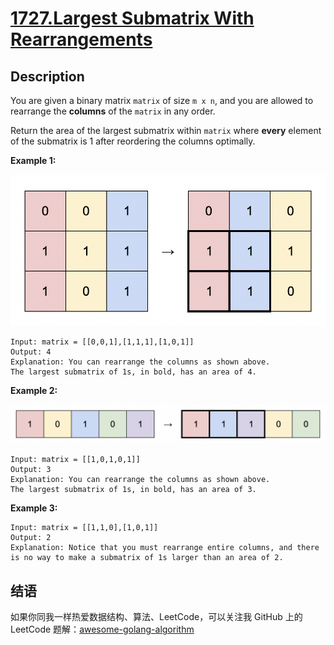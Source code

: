 # [1727.Largest Submatrix With Rearrangements][title]

## Description
You are given a binary matrix `matrix` of size `m x n`, and you are allowed to rearrange the **columns** of the `matrix` in any order.

Return the area of the largest submatrix within `matrix` where **every** element of the submatrix is 1 after reordering the columns optimally.

**Example 1:**  

![example1](./screenshot-2020-12-30-at-40536-pm.png)

```
Input: matrix = [[0,0,1],[1,1,1],[1,0,1]]
Output: 4
Explanation: You can rearrange the columns as shown above.
The largest submatrix of 1s, in bold, has an area of 4.
```

**Example 2:**  

![example2](./screenshot-2020-12-30-at-40852-pm.png)

```
Input: matrix = [[1,0,1,0,1]]
Output: 3
Explanation: You can rearrange the columns as shown above.
The largest submatrix of 1s, in bold, has an area of 3.
```

**Example 3:**

```
Input: matrix = [[1,1,0],[1,0,1]]
Output: 2
Explanation: Notice that you must rearrange entire columns, and there is no way to make a submatrix of 1s larger than an area of 2.
```

## 结语

如果你同我一样热爱数据结构、算法、LeetCode，可以关注我 GitHub 上的 LeetCode 题解：[awesome-golang-algorithm][me]

[title]: https://leetcode.com/problems/largest-submatrix-with-rearrangements/
[me]: https://github.com/kylesliu/awesome-golang-algorithm
